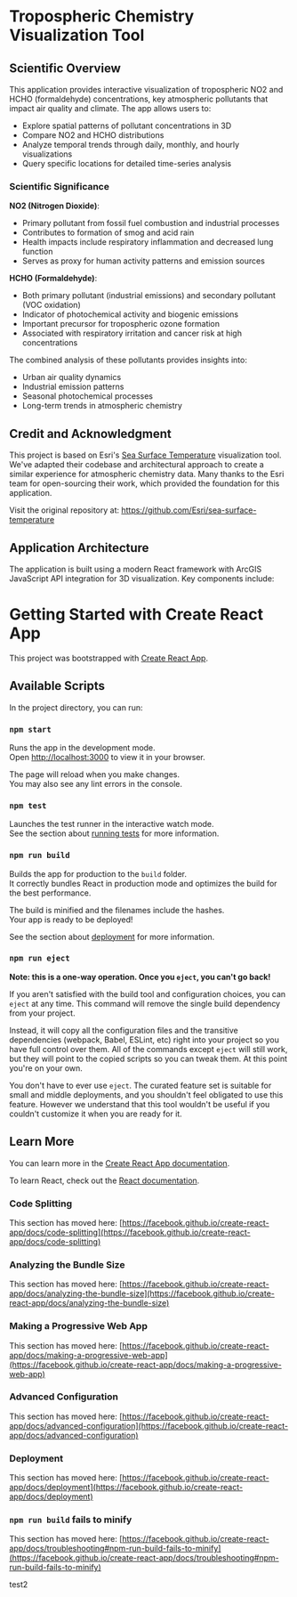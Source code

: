 # Tropospheric Chemistry Visualization Tool

## Scientific Overview

This application provides interactive visualization of tropospheric NO2 and HCHO (formaldehyde) concentrations, key atmospheric pollutants that impact air quality and climate. The app allows users to:

- Explore spatial patterns of pollutant concentrations in 3D
- Compare NO2 and HCHO distributions
- Analyze temporal trends through daily, monthly, and hourly visualizations
- Query specific locations for detailed time-series analysis

### Scientific Significance

**NO2 (Nitrogen Dioxide)**:
- Primary pollutant from fossil fuel combustion and industrial processes
- Contributes to formation of smog and acid rain
- Health impacts include respiratory inflammation and decreased lung function
- Serves as proxy for human activity patterns and emission sources

**HCHO (Formaldehyde)**:
- Both primary pollutant (industrial emissions) and secondary pollutant (VOC oxidation)
- Indicator of photochemical activity and biogenic emissions
- Important precursor for tropospheric ozone formation
- Associated with respiratory irritation and cancer risk at high concentrations

The combined analysis of these pollutants provides insights into:
- Urban air quality dynamics
- Industrial emission patterns
- Seasonal photochemical processes
- Long-term trends in atmospheric chemistry

## Credit and Acknowledgment

This project is based on Esri's [Sea Surface Temperature](https://github.com/Esri/sea-surface-temperature) visualization tool. We've adapted their codebase and architectural approach to create a similar experience for atmospheric chemistry data. Many thanks to the Esri team for open-sourcing their work, which provided the foundation for this application.

Visit the original repository at: https://github.com/Esri/sea-surface-temperature

## Application Architecture

The application is built using a modern React framework with ArcGIS JavaScript API integration for 3D visualization. Key components include:

# Getting Started with Create React App

This project was bootstrapped with [Create React App](https://github.com/facebook/create-react-app).

## Available Scripts

In the project directory, you can run:

### `npm start`

Runs the app in the development mode.\
Open [http://localhost:3000](http://localhost:3000) to view it in your browser.

The page will reload when you make changes.\
You may also see any lint errors in the console.

### `npm test`

Launches the test runner in the interactive watch mode.\
See the section about [running tests](https://facebook.github.io/create-react-app/docs/running-tests) for more information.

### `npm run build`

Builds the app for production to the `build` folder.\
It correctly bundles React in production mode and optimizes the build for the best performance.

The build is minified and the filenames include the hashes.\
Your app is ready to be deployed!

See the section about [deployment](https://facebook.github.io/create-react-app/docs/deployment) for more information.

### `npm run eject`

**Note: this is a one-way operation. Once you `eject`, you can't go back!**

If you aren't satisfied with the build tool and configuration choices, you can `eject` at any time. This command will remove the single build dependency from your project.

Instead, it will copy all the configuration files and the transitive dependencies (webpack, Babel, ESLint, etc) right into your project so you have full control over them. All of the commands except `eject` will still work, but they will point to the copied scripts so you can tweak them. At this point you're on your own.

You don't have to ever use `eject`. The curated feature set is suitable for small and middle deployments, and you shouldn't feel obligated to use this feature. However we understand that this tool wouldn't be useful if you couldn't customize it when you are ready for it.

## Learn More

You can learn more in the [Create React App documentation](https://facebook.github.io/create-react-app/docs/getting-started).

To learn React, check out the [React documentation](https://reactjs.org/).

### Code Splitting

This section has moved here: [https://facebook.github.io/create-react-app/docs/code-splitting](https://facebook.github.io/create-react-app/docs/code-splitting)

### Analyzing the Bundle Size

This section has moved here: [https://facebook.github.io/create-react-app/docs/analyzing-the-bundle-size](https://facebook.github.io/create-react-app/docs/analyzing-the-bundle-size)

### Making a Progressive Web App

This section has moved here: [https://facebook.github.io/create-react-app/docs/making-a-progressive-web-app](https://facebook.github.io/create-react-app/docs/making-a-progressive-web-app)

### Advanced Configuration

This section has moved here: [https://facebook.github.io/create-react-app/docs/advanced-configuration](https://facebook.github.io/create-react-app/docs/advanced-configuration)

### Deployment

This section has moved here: [https://facebook.github.io/create-react-app/docs/deployment](https://facebook.github.io/create-react-app/docs/deployment)

### `npm run build` fails to minify

This section has moved here: [https://facebook.github.io/create-react-app/docs/troubleshooting#npm-run-build-fails-to-minify](https://facebook.github.io/create-react-app/docs/troubleshooting#npm-run-build-fails-to-minify)

test2
